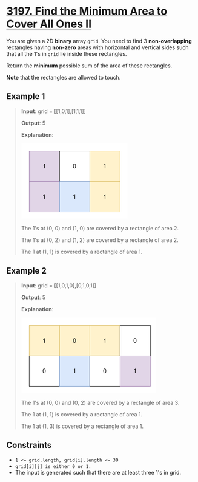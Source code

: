 # [3197. Find the Minimum Area to Cover All Ones II](https://leetcode.com/problems/find-the-minimum-area-to-cover-all-ones-ii/description)

You are given a 2D **binary** array `grid`. You need to find 3 **non-overlapping** rectangles having **non-zero** areas with horizontal and vertical sides such that all the 1's in `grid` lie inside these rectangles.

Return the **minimum** possible sum of the area of these rectangles.

**Note** that the rectangles are allowed to touch.

## Example 1

> **Input**: grid = [[1,0,1],[1,1,1]]
>
> **Output**: 5
>
> **Explanation**:
>
> ![alt text](image-1.png)
>
> The 1's at (0, 0) and (1, 0) are covered by a rectangle of area 2.
>
> The 1's at (0, 2) and (1, 2) are covered by a rectangle of area 2.
>
> The 1 at (1, 1) is covered by a rectangle of area 1.

## Example 2

> **Input**: grid = [[1,0,1,0],[0,1,0,1]]
>
> **Output**: 5
>
> **Explanation**:
>
> ![alt text](image.png)
>
> The 1's at (0, 0) and (0, 2) are covered by a rectangle of area 3.
>
> The 1 at (1, 1) is covered by a rectangle of area 1.
>
> The 1 at (1, 3) is covered by a rectangle of area 1.

## Constraints

- `1 <= grid.length, grid[i].length <= 30`
- `grid[i][j] is either 0 or 1.`
- The input is generated such that there are at least three 1's in grid.

